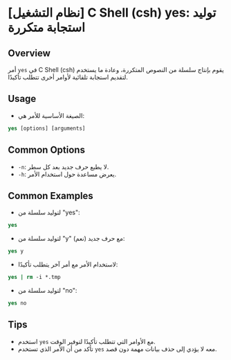 # [نظام التشغيل] C Shell (csh) yes: توليد استجابة متكررة

## Overview
أمر `yes` في C Shell (csh) يقوم بإنتاج سلسلة من النصوص المتكررة، وعادة ما يستخدم لتقديم استجابة تلقائية لأوامر أخرى تتطلب تأكيدًا.

## Usage
- الصيغة الأساسية للأمر هي:
```csh
yes [options] [arguments]
```

## Common Options
- `-n`: لا يطبع حرف جديد بعد كل سطر.
- `-h`: يعرض مساعدة حول استخدام الأمر.

## Common Examples
- لتوليد سلسلة من "yes":
```csh
yes
```
- لتوليد سلسلة من "y" (نعم) مع حرف جديد:
```csh
yes y
```
- لاستخدام الأمر مع أمر آخر يتطلب تأكيدًا:
```csh
yes | rm -i *.tmp
```
- لتوليد سلسلة من "no":
```csh
yes no
```

## Tips
- استخدم `yes` مع الأوامر التي تتطلب تأكيدًا لتوفير الوقت.
- تأكد من أن الأمر الذي تستخدم `yes` معه لا يؤدي إلى حذف بيانات مهمة دون قصد.